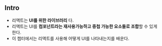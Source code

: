 ## Intro

- 리액트는 **UI를 위한 라이브러리** 다.
- 리액트는 UI를 **컴포넌트라는 재사용가능하고 중첩 가능한 요소들로 조합**할 수 있게 한다.
- 이 챕터에서는 리액트를 사용해 어떻게 UI를 나타내는지를 배운다.
